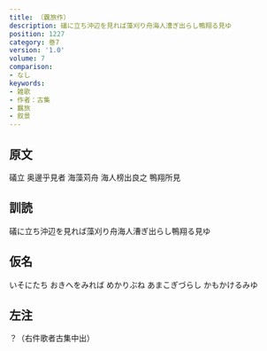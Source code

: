 ```yaml
---
title: （覊旅作）
description: 礒に立ち沖辺を見れば藻刈り舟海人漕ぎ出らし鴨翔る見ゆ
position: 1227
category: 巻7
version: '1.0'
volume: 7
comparison:
- なし
keywords:
- 雑歌
- 作者：古集
- 羈旅
- 叙景
---
```


## 原文

礒立 奥邊乎見者 海藻苅舟 海人榜出良之 鴨翔所見

## 訓読

礒に立ち沖辺を見れば藻刈り舟海人漕ぎ出らし鴨翔る見ゆ

## 仮名

いそにたち おきへをみれば めかりぶね あまこぎづらし かもかけるみゆ

## 左注

？（右件歌者古集中出）
